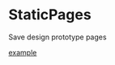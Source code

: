 # StaticPages
Save design prototype pages

[example]( https://paulwan.github.io/StaticPages/report_v190131/reportpage1.html )



